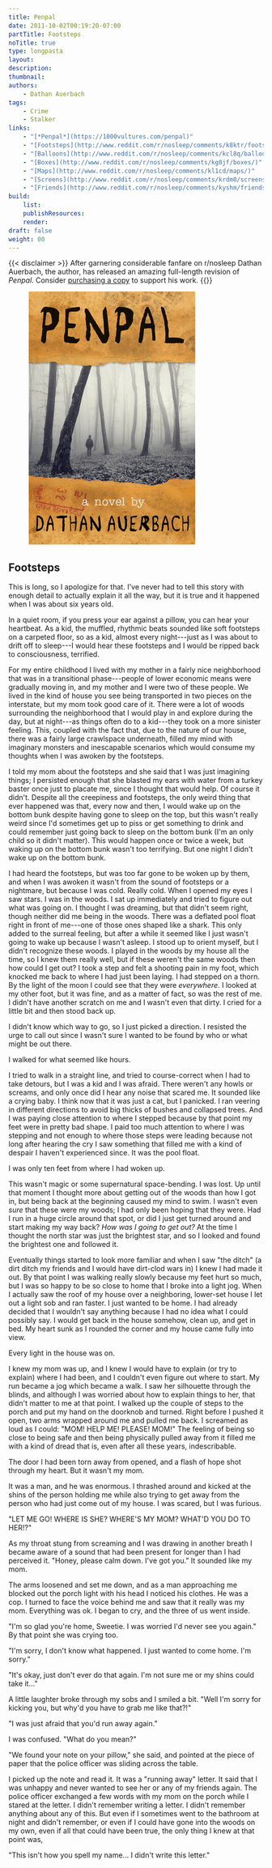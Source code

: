 ```yaml
---
title: Penpal
date: 2011-10-02T00:19:20-07:00
partTitle: Footsteps
noTitle: true
type: longpasta
layout:
description:
thumbnail:
authors:
    - Dathan Auerbach
tags:
    - Crime
    - Stalker
links:
    - "[*Penpal*](https://1000vultures.com/penpal)"
    - "[Footsteps](http://www.reddit.com/r/nosleep/comments/k8ktr/footsteps/)"
    - "[Balloons](http://www.reddit.com/r/nosleep/comments/kcl8q/balloons/)"
    - "[Boxes](http://www.reddit.com/r/nosleep/comments/kg0jf/boxes/)"
    - "[Maps](http://www.reddit.com/r/nosleep/comments/kl1cd/maps/)"
    - "[Screens](http://www.reddit.com/r/nosleep/comments/krdm0/screens/)"
    - "[Friends](http://www.reddit.com/r/nosleep/comments/kyshm/friends/)"
build:
    list:
    publishResources:
    render:
draft: false
weight: 00
---
```


{{< disclaimer >}}
After garnering considerable fanfare on r/nosleep Dathan Auerbach, the author, has released an amazing full-length revision of *Penpal*. Consider [purchasing a copy](https://1000vultures.com/penpal) to support his work.
{{</disclaimer>}}

[<figure><img src="penpal-cover.jpg"></figure>](https://1000vultures.com/penpal)

## Footsteps

This is long, so I apologize for that. I've never had to tell this story with enough detail to actually explain it all the way, but it is true and it happened when I was about six years old.

In a quiet room, if you press your ear against a pillow, you can hear your heartbeat. As a kid, the muffled, rhythmic beats sounded like soft footsteps on a carpeted floor, so as a kid, almost every night---just as I was about to drift off to sleep---I would hear these footsteps and I would be ripped back to consciousness, terrified.

For my entire childhood I lived with my mother in a fairly nice neighborhood that was in a transitional phase---people of lower economic means were gradually moving in, and my mother and I were two of these people. We lived in the kind of house you see being transported in two pieces on the interstate, but my mom took good care of it. There were a lot of woods surrounding the neighborhood that I would play in and explore during the day, but at night---as things often do to a kid---they took on a more sinister feeling. This, coupled with the fact that, due to the nature of our house, there was a fairly large crawlspace underneath, filled my mind with imaginary monsters and inescapable scenarios which would consume my thoughts when I was awoken by the footsteps.

I told my mom about the footsteps and she said that I was just imagining things; I persisted enough that she blasted my ears with water from a turkey baster once just to placate me, since I thought that would help. Of course it didn't. Despite all the creepiness and footsteps, the only weird thing that ever happened was that, every now and then, I would wake up on the bottom bunk despite having gone to sleep on the top, but this wasn't really weird since I'd sometimes get up to piss or get something to drink and could remember just going back to sleep on the bottom bunk (I'm an only child so it didn't matter). This would happen once or twice a week, but waking up on the bottom bunk wasn't too terrifying. But one night I didn't wake up on the bottom bunk.

I had heard the footsteps, but was too far gone to be woken up by them, and when I was awoken it wasn't from the sound of footsteps or a nightmare, but because I was cold. Really cold. When I opened my eyes I saw stars. I was in the woods. I sat up immediately and tried to figure out what was going on. I thought I was dreaming, but that didn't seem right, though neither did me being in the woods. There was a deflated pool float right in front of me---one of those ones shaped like a shark. This only added to the surreal feeling, but after a while it seemed like I just wasn't going to wake up because I wasn't asleep. I stood up to orient myself, but I didn't recognize these woods. I played in the woods by my house all the time, so I knew them really well, but if these weren't the same woods then how could I get out? I took a step and felt a shooting pain in my foot, which knocked me back to where I had just been laying. I had stepped on a thorn. By the light of the moon I could see that they were *everywhere*. I looked at my other foot, but it was fine, and as a matter of fact, so was the rest of me. I didn't have another scratch on me and I wasn't even that dirty. I cried for a little bit and then stood back up.

I didn't know which way to go, so I just picked a direction. I resisted the urge to call out since I wasn't sure I wanted to be found by who or what might be out there.

I walked for what seemed like hours.

I tried to walk in a straight line, and tried to course-correct when I had to take detours, but I was a kid and I was afraid. There weren't any howls or screams, and only once did I hear any noise that scared me. It sounded like a crying baby. I think now that it was just a cat, but I panicked. I ran veering in different directions to avoid big thicks of bushes and collapsed trees. And I was paying close attention to where I stepped because by that point my feet were in pretty bad shape. I paid too much attention to where I was stepping and not enough to where those steps were leading because not long after hearing the cry I saw something that filled me with a kind of despair I haven't experienced since. It was the pool float.

I was only ten feet from where I had woken up.

This wasn't magic or some supernatural space-bending. I was lost. Up until that moment I thought more about getting out of the woods than how I got in, but being back at the beginning caused my mind to swim. I wasn't even *sure* that these were my woods; I had only been hoping that they were. Had I run in a huge circle around that spot, or did I just get turned around and start making my way back? *How was I going to get out?* At the time I thought the north star was just the brightest star, and so I looked and found the brightest one and followed it.

Eventually things started to look more familiar and when I saw "the ditch" (a dirt ditch my friends and I would have dirt-clod wars in) I knew I had made it out. By that point I was walking really slowly because my feet hurt so much, but I was so happy to be so close to home that I broke into a light jog. When I actually saw the roof of my house over a neighboring, lower-set house I let out a light sob and ran faster. I just wanted to be home. I had already decided that I wouldn't say anything because I had no idea what I could possibly say. I would get back in the house somehow, clean up, and get in bed. My heart sunk as I rounded the corner and my house came fully into view.

Every light in the house was on.

I knew my mom was up, and I knew I would have to explain (or try to explain) where I had been, and I couldn't even figure out where to start. My run became a jog which became a walk. I saw her silhouette through the blinds, and although I was worried about how to explain things to her, that didn't matter to me at that point. I walked up the couple of steps to the porch and put my hand on the doorknob and turned. Right before I pushed it open, two arms wrapped around me and pulled me back. I screamed as loud as I could: "MOM! HELP ME! PLEASE! MOM!" The feeling of being so close to being safe and then being physically pulled away from it filled me with a kind of dread that is, even after all these years, indescribable.

The door I had been torn away from opened, and a flash of hope shot through my heart. But it wasn't my mom.

It was a man, and he was enormous. I thrashed around and kicked at the shins of the person holding me while also trying to get away from the person who had just come out of my house. I was scared, but I was furious.

"LET ME GO! WHERE IS SHE? WHERE'S MY MOM? WHAT'D YOU DO TO HER!?"

As my throat stung from screaming and I was drawing in another breath I became aware of a sound that had been present for longer than I had perceived it. "Honey, please calm down. I've got you." It sounded like my mom.

The arms loosened and set me down, and as a man approaching me blocked out the porch light with his head I noticed his clothes. He was a cop. I turned to face the voice behind me and saw that it really was my mom. Everything was ok. I began to cry, and the three of us went inside.

"I'm so glad you're home, Sweetie. I was worried I'd never see you again." By that point she was crying too.

"I'm sorry, I don't know what happened. I just wanted to come home. I'm sorry."

"It's okay, just don't ever do that again. I'm not sure me or my shins could take it..."

A little laughter broke through my sobs and I smiled a bit. "Well I'm sorry for kicking you, but why'd you have to grab me like that?!"

"I was just afraid that you'd run away again."

I was confused. "What do you mean?"

"We found your note on your pillow," she said, and pointed at the piece of paper that the police officer was sliding across the table.

I picked up the note and read it. It was a "running away" letter. It said that I was unhappy and never wanted to see her or any of my friends again. The police officer exchanged a few words with my mom on the porch while I stared at the letter. I didn't remember writing a letter. I didn't remember anything about any of this. But even if I sometimes went to the bathroom at night and didn't remember, or even if I could have gone into the woods on my own, even if all that could have been true, the only thing I knew at that point was,

"This isn't how you spell my name... I didn't write this letter."
